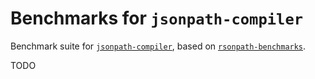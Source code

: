 # Benchmarks for `jsonpath-compiler`

Benchmark suite for [`jsonpath-compiler`](https://github.com/lukasz05/jsonpath-compiler),
based on [`rsonpath-benchmarks`](https://github.com/V0ldek/rsonpath-benchmarks).

TODO